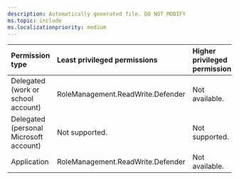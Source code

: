 ```yaml
---
description: Automatically generated file. DO NOT MODIFY
ms.topic: include
ms.localizationpriority: medium
---
```


|Permission type|Least privileged permissions|Higher privileged permissions|
|:---|:---|:---|
|Delegated (work or school account)|RoleManagement.ReadWrite.Defender|Not available.|
|Delegated (personal Microsoft account)|Not supported.|Not supported.|
|Application|RoleManagement.ReadWrite.Defender|Not available.|
